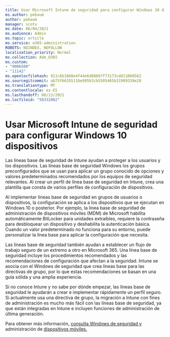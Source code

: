 ```yaml
---
title: Usar Microsoft Intune de seguridad para configurar Windows 10 dispositivos
ms.author: pebaum
author: pebaum
manager: scotv
ms.date: 06/04/2021
ms.audience: Admin
ms.topic: article
ms.service: o365-administration
ROBOTS: NOINDEX, NOFOLLOW
localization_priority: Normal
ms.collection: Adm_O365
ms.custom:
- "9006500"
- "11142"
ms.openlocfilehash: 911c6b1860e4f44e6d88897f73173cdd11060562
ms.sourcegitcommit: ab75f66355116e995b3cb5505465b31989339e28
ms.translationtype: MT
ms.contentlocale: es-ES
ms.lasthandoff: 08/13/2021
ms.locfileid: "58332002"
---
```

# <a name="use-microsoft-intune-security-baselines-to-configure-windows-10-devices"></a>Usar Microsoft Intune de seguridad para configurar Windows 10 dispositivos

Las líneas base de seguridad de Intune ayudan a proteger a los usuarios y los dispositivos. Las líneas base de seguridad Windows los grupos preconfigurados que se usan para aplicar un grupo conocido de opciones y valores predeterminados recomendados por los equipos de seguridad relevantes. Al crear un perfil de línea base de seguridad en Intune, crea una plantilla que consta de varios perfiles de configuración de dispositivos.

Al implementar líneas base de seguridad en grupos de usuarios o dispositivos, la configuración se aplica a los dispositivos que se ejecutan en Windows 10 o posterior. Por ejemplo, la línea base de seguridad de administración de dispositivos móviles (MDM) de Microsoft habilita automáticamente BitLocker para unidades extraíbles, requiere la contraseña para desbloquear un dispositivo y deshabilita la autenticación básica. Cuando un valor predeterminado no funciona para su entorno, puede personalizar la línea base para aplicar la configuración que necesita.

Las líneas base de seguridad también ayudan a establecer un flujo de trabajo seguro de un extremo a otro en Microsoft 365. Una línea base de seguridad incluye los procedimientos recomendados y las recomendaciones de configuración que afectan a la seguridad. Intune se asocia con el Windows de seguridad que crea líneas base para las directivas de grupo, por lo que estas recomendaciones se basan en una guía sólida y una amplia experiencia.

Si no conoce Intune y no sabe por dónde empezar, las líneas base de seguridad le ayudarán a crear e implementar rápidamente un perfil seguro. Si actualmente usa una directiva de grupo, la migración a Intune con fines de administración es mucho más fácil con las líneas base de seguridad, ya que están integradas en Intune e incluyen funciones de administración de última generación.

Para obtener más información, [consulta Windows de seguridad y](https://docs.microsoft.com/windows/security/threat-protection/windows-security-baselines) administración de [dispositivos móviles.](https://docs.microsoft.com/windows/client-management/mdm/)


